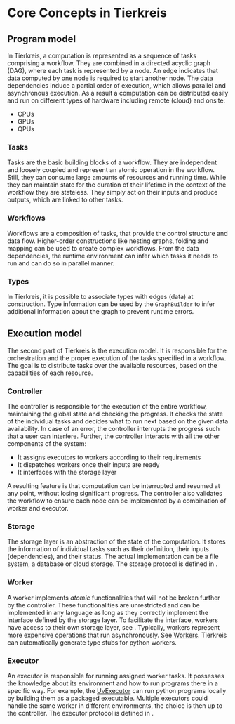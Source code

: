 # Core Concepts in Tierkreis

## Program model

In Tierkreis, a computation is represented as a sequence of tasks comprising a workflow.
They are combined in a directed acyclic graph (DAG), where each task is represented by a node.
An edge indicates that data computed by one node is required to start another node.
The data dependencies induce a partial order of execution, which allows parallel and asynchronous execution.
As a result a computation can be distributed easily and run on different types of hardware including remote (cloud) and onsite:

- CPUs
- GPUs
- QPUs

### Tasks

Tasks are the basic building blocks of a workflow.
They are independent and loosely coupled and represent an atomic operation in the workflow.
Still, they can consume large amounts of resources and running time.
While they can maintain state for the duration of their lifetime in the context of the workflow they are stateless.
They simply act on their inputs and produce outputs, which are linked to other tasks.

### Workflows

Workflows are a composition of tasks, that provide the control structure and data flow.
Higher-order constructions like nesting graphs, folding and mapping can be used to create complex workflows.
From the data dependencies, the runtime environment can infer which tasks it needs to run and can do so in parallel manner.

### Types

In Tierkreis, it is possible to associate types with edges (data) at construction.
Type information can be used by the `GraphBuilder` to infer additional information about the graph to prevent runtime errors.

## Execution model

The second part of Tierkreis is the execution model.
It is responsible for the orchestration and the proper execution of the tasks specified in a workflow.
The goal is to distribute tasks over the available resources, based on the capabilities of each resource.

### Controller

The controller is responsible for the execution of the entire workflow, maintaining the global state and checking the progress.
It checks the state of the individual tasks and decides what to run next based on the given data availability.
In case of an error, the controller interrupts the progress such that a user can interfere.
Further, the controller interacts with all the other components of the system:

- It assigns executors to workers according to their requirements
- It dispatches workers once their inputs are ready
- It interfaces with the storage layer

A resulting feature is that computation can be interrupted and resumed at any point, without losing significant progress.
The controller also validates the workflow to ensure each node can be implemented by a combination of worker and executor.

### Storage

The storage layer is an abstraction of the state of the computation.
It stores the information of individual tasks such as their definition, their inputs (dependencies), and their status.
The actual implementation can be a file system, a database or cloud storage.
The storage protocol is defined in [](#tierkreis.controller.storage.protocol).

### Worker

A worker implements _atomic_ functionalities that will not be broken further by the controller.
These functionalities are unrestricted and can be implemented in any language as long as they correctly implement the interface defined by the storage layer.
To facilitate the interface, workers have access to their own storage layer, see [](tierkreis.worker.storage.protocol).
Typically, workers represent more expensive operations that run asynchronously.
See [Workers](#tierkreis.worker.worker.Worker).
Tierkreis can automatically generate type stubs for python workers.

### Executor

An executor is responsible for running assigned worker tasks.
It possesses the knowledge about its environment and how to run programs there in a specific way.
For example, the [UvExecutor](#tierkreis.controller.executor.uv_executor.UvExecutor) can run python programs locally by building them as a packaged executable.
Multiple executors could handle the same worker in different environments, the choice is then up to the controller.
The executor protocol is defined in [](#tierkreis.controller.storage.protocol).
